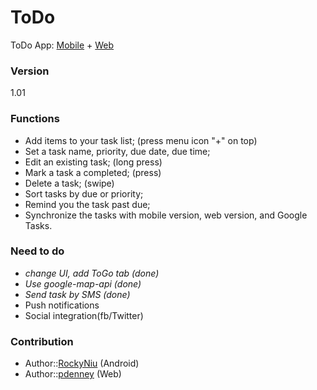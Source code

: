 ToDo
========

ToDo App: [Mobile](/MTM/README.md) + [Web](/WTM/README.md)

### Version
1.01

### Functions
- Add items to your task list; (press menu icon "+" on top)
- Set a task name, priority, due date, due time;
- Edit an existing task; (long press)
- Mark a task a completed; (press)
- Delete a task; (swipe)
- Sort tasks by due or priority;
- Remind you the task past due;
- Synchronize the tasks with mobile version, web version, and Google Tasks.

### Need to do
* *change UI, add ToGo tab (done)*
* *Use google-map-api (done)*
* *Send task by SMS (done)*
* Push notifications
* Social integration(fb/Twitter)

### Contribution
* Author::[RockyNiu](https://github.com/RockyNiu) (Android)
* Author::[pdenney](https://github.com/pdenney) (Web)

